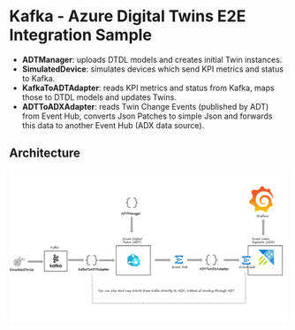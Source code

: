 # Kafka - Azure Digital Twins E2E Integration Sample
- **ADTManager**: uploads DTDL models and creates initial Twin instances.  
- **SimulatedDevice**: simulates devices which send KPI metrics and status to Kafka.  
- **KafkaToADTAdapter**: reads KPI metrics and status from Kafka, maps those to DTDL models and updates Twins.  
- **ADTToADXAdapter**: reads Twin Change Events (published by ADT) from Event Hub, converts Json Patches to simple Json and forwards this data to another Event Hub (ADX data source).

## Architecture

![Architecture Diagram](resources/architecture.png "Architecture")